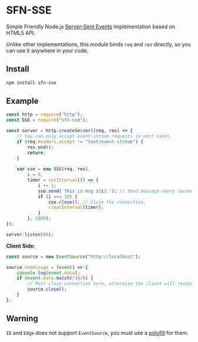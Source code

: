 # SFN-SSE

Simple Friendly Node.js 
[Server-Sent Events](https://html.spec.whatwg.org/multipage/server-sent-events.html) 
implementation based on HTML5 API.

Unlike other implementations, this module binds `req` and `res` directly, so 
you can use it anywhere in your code. 

## Install

```sh
npm install sfn-sse
```

## Example

```javascript
const http = require("http");
const SSE = require("sfn-sse");

const server = http.createServer((req, res) => {
    // You can only accept event-stream requests in most cases.
    if (req.headers.accept != "text/event-stream") {
        res.end();
        return;
    }
    
    var sse = new SSE(req, res),
        i = 0,
        timer = setInterval(() => {
            i += 1;
            sse.send(`This is msg ${i}.`); // Send message every seconds.
            if (i === 10) {
                sse.close(); // Close the connection.
                clearInterval(timer);
            }
        }, 1000);
});

server.listen(80);
```

**Client Side:**

```javascript
const source = new EventSource("http://localhost");

source.onmessage = (event) => {
    console.log(event.data);
    if (event.data.match(/10/)) {
        // Must close connection here, otherwise the client will reconnect.
        source.close();
    }
};
```

## Warning

`IE` and `Edge` does not support `EventSource`, you must use a 
[polyfill](https://github.com/Yaffle/EventSource) for them.  